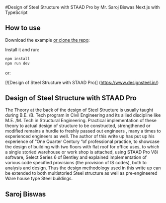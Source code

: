 #Design of Steel Structure with STAAD Pro by Mr. Saroj Biswas
Next.js with TypeScript 

## How to use

Download the example [or clone the repo](https://github.com/saurabhbiswas/steeldesign.git):



Install it and run:

```sh
npm install
npm run dev
```

or:

<!-- #default-branch-switch -->

[![Design of Steel Structure with STAAD Pro)]
(https://www.designsteel.in/)



## Design of Steel Structure with STAAD Pro

The Theory at the back of the design of Steel Structure is usually taught during B.E. /B. Tech program in Civil Engineering and its allied discipline like M.E. /M. Tech in Structural Engineering. Practical implementation of these theory to actual design of structure to be constructed, strengthened or modified remains a hurdle to freshly passed out engineers , many a times to experienced engineers as well. The author of this write up has put up his experience of “One Quarter Century “of professional practice, to showcase the design of building with two floors with flat roof for office uses, to which a single storied warehouse or work shop is attached, using STAAD Pro V8i software, Select Series 6 of Bentley and explained implementation of various code specified provisions (the provision of IS codes), both to analysis and design. Thus the design methodology used in this write up can be extended to both multistoried Steel structure as well as pre‐engineered Ware house type Steel buildings.
## Saroj Biswas 




